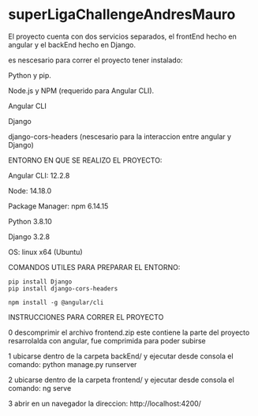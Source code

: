 # superLigaChallengeAndresMauro

El proyecto cuenta con dos servicios separados, el frontEnd hecho en angular y el backEnd hecho en Django.

es nescesario para correr el proyecto tener instalado:

Python y pip.

Node.js y NPM (requerido para Angular CLI).

Angular CLI

Django 

django-cors-headers (nescesario para la interaccion entre angular y Django)
    



ENTORNO EN QUE SE REALIZO EL PROYECTO:
    
Angular CLI: 12.2.8

Node: 14.18.0

Package Manager: npm 6.14.15


Python 3.8.10

Django 3.2.8

OS: linux x64 (Ubuntu)


COMANDOS UTILES PARA PREPARAR EL ENTORNO:


	pip install Django			
	pip install django-cors-headers	

	npm install -g @angular/cli

INSTRUCCIONES PARA CORRER EL PROYECTO
	
0 descomprimir el archivo frontend.zip este contiene la parte del proyecto resarrolalda con angular, fue comprimida para poder subirse 
	
1 ubicarse dentro de la carpeta backEnd/ y ejecutar desde consola el comando: python manage.py runserver

2 ubicarse dentro de la carpeta frontend/ y ejecutar desde consola el comando: ng serve
	
3 abrir en un navegador la direccion: http://localhost:4200/



